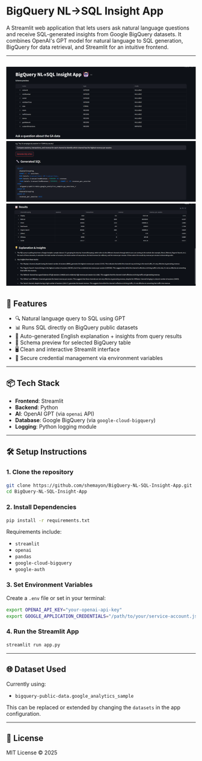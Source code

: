 
# BigQuery NL→SQL Insight App

A Streamlit web application that lets users ask natural language questions and receive SQL-generated insights from Google BigQuery datasets. It combines OpenAI's GPT model for natural language to SQL generation, BigQuery for data retrieval, and Streamlit for an intuitive frontend.

---
![Chat Interface UI Screenshot](img/1.png)
![Chat Interface UI Screenshot](img/2.png)
![Chat Interface UI Screenshot](img/3.png)
---
## 🚀 Features

- 🔍 Natural language query to SQL using GPT
- 📊 Runs SQL directly on BigQuery public datasets
- 🧠 Auto-generated English explanation + insights from query results
- 🧾 Schema preview for selected BigQuery table
- 🖥️ Clean and interactive Streamlit interface
- 🔐 Secure credential management via environment variables

---

## 📦 Tech Stack

- **Frontend**: Streamlit
- **Backend**: Python
- **AI**: OpenAI GPT (via `openai` API)
- **Database**: Google BigQuery (via `google-cloud-bigquery`)
- **Logging**: Python logging module

---

## 🛠️ Setup Instructions

### 1. Clone the repository

```bash
git clone https://github.com/shemayon/BigQuery-NL-SQL-Insight-App.git
cd BigQuery-NL-SQL-Insight-App
````

### 2. Install Dependencies

```bash
pip install -r requirements.txt
```

Requirements include:

* `streamlit`
* `openai`
* `pandas`
* `google-cloud-bigquery`
* `google-auth`

### 3. Set Environment Variables

Create a `.env` file or set in your terminal:

```bash
export OPENAI_API_KEY="your-openai-api-key"
export GOOGLE_APPLICATION_CREDENTIALS="/path/to/your/service-account.json"
```

### 4. Run the Streamlit App

```bash
streamlit run app.py
```

---

## 🌐 Dataset Used

Currently using:

* `bigquery-public-data.google_analytics_sample`

This can be replaced or extended by changing the `datasets` in the app configuration.

---

## 📄 License

MIT License © 2025 


